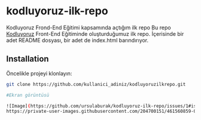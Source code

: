 # kodluyoruz-ilk-repo
Kodluyoruz Frond-End Eğitimi kapsamında açtığım ilk repo
Bu repo [Kodluyoruz](https://www.kodluyoruz.org) Front-End Eğitiminde oluşturduğumuz ilk repo. İçerisinde bir adet README dosyası, bir adet de index.html barındırıyor.
## Installation
Öncelikle projeyi klonlayın:

```bash
git clone https://github.com/kullanici_adiniz/kodluyoruzilkrepo.git

#Ekran görüntüsü

![Image](https://github.com/ursulaburak/kodluyoruz-ilk-repo/issues/1#issue-3196039545)
https://private-user-images.githubusercontent.com/204700151/461560859-055915c7-bed5-4ac5-8e1d-30688a8115a8.png?jwt=eyJhbGciOiJIUzI1NiIsInR5cCI6IkpXVCJ9.eyJpc3MiOiJnaXRodWIuY29tIiwiYXVkIjoicmF3LmdpdGh1YnVzZXJjb250ZW50LmNvbSIsImtleSI6ImtleTUiLCJleHAiOjE3NTE0NjU3NzAsIm5iZiI6MTc1MTQ2NTQ3MCwicGF0aCI6Ii8yMDQ3MDAxNTEvNDYxNTYwODU5LTA1NTkxNWM3LWJlZDUtNGFjNS04ZTFkLTMwNjg4YTgxMTVhOC5wbmc_WC1BbXotQWxnb3JpdGhtPUFXUzQtSE1BQy1TSEEyNTYmWC1BbXotQ3JlZGVudGlhbD1BS0lBVkNPRFlMU0E1M1BRSzRaQSUyRjIwMjUwNzAyJTJGdXMtZWFzdC0xJTJGczMlMkZhd3M0X3JlcXVlc3QmWC1BbXotRGF0ZT0yMDI1MDcwMlQxNDExMTBaJlgtQW16LUV4cGlyZXM9MzAwJlgtQW16LVNpZ25hdHVyZT01NWEwM2Y1YjBlOWZhNWU5NjE0ZmVkOWI1MDNiNjUyMmEwNzIyNzBiZWM1YjUwNjM2MTkyZmI4NTI4OTFiZTk1JlgtQW16LVNpZ25lZEhlYWRlcnM9aG9zdCJ9.Hrfq6OwRa_9eDP12DEjcydBBeRHPReHQNQuq0SMcpTc

